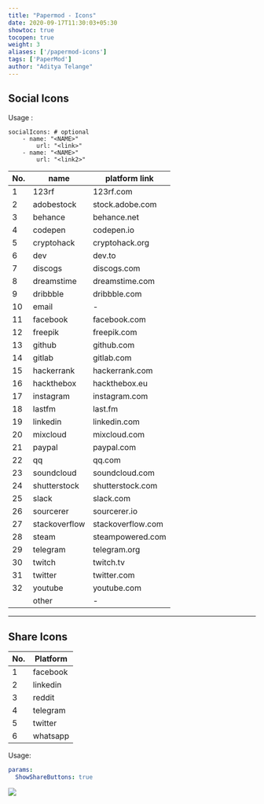 ```yaml
---
title: "Papermod - Icons"
date: 2020-09-17T11:30:03+05:30
showtoc: true
tocopen: true
weight: 3
aliases: ['/papermod-icons']
tags: ['PaperMod']
author: "Aditya Telange"
---
```


## Social Icons
Usage :

```
socialIcons: # optional
    - name: "<NAME>"
        url: "<link>"
    - name: "<NAME>"
        url: "<link2>"
```

| No. | name          | platform link     |
| --- | ------------- | ----------------- |
| 1   | 123rf         | 123rf.com         |
| 2   | adobestock    | stock.adobe.com   |
| 3   | behance       | behance.net       |
| 4   | codepen       | codepen.io        |
| 5   | cryptohack    | cryptohack.org    |
| 6   | dev           | dev.to            |
| 7   | discogs       | discogs.com       |
| 8   | dreamstime    | dreamstime.com    |
| 9   | dribbble      | dribbble.com      |
| 10  | email         | -                 |
| 11  | facebook      | facebook.com      |
| 12  | freepik       | freepik.com       |
| 13  | github        | github.com        |
| 14  | gitlab        | gitlab.com        |
| 15  | hackerrank    | hackerrank.com    |
| 16  | hackthebox    | hackthebox.eu     |
| 17  | instagram     | instagram.com     |
| 18  | lastfm        | last.fm           |
| 19  | linkedin      | linkedin.com      |
| 20  | mixcloud      | mixcloud.com      |
| 21  | paypal        | paypal.com        |
| 22  | qq            | qq.com            |
| 23  | soundcloud    | soundcloud.com    |
| 24  | shutterstock  | shutterstock.com  |
| 25  | slack         | slack.com         |
| 26  | sourcerer     | sourcerer.io      |
| 27  | stackoverflow | stackoverflow.com |
| 28  | steam         | steampowered.com  |
| 29  | telegram      | telegram.org      |
| 30  | twitch        | twitch.tv         |
| 31  | twitter       | twitter.com       |
| 32  | youtube       | youtube.com       |
|     | other         | -                 |

---

## Share Icons

| No. | Platform |
| --- | -------- |
| 1   | facebook |
| 2   | linkedin |
| 3   | reddit   |
| 4   | telegram |
| 5   | twitter  |
| 6   | whatsapp |

Usage:

```yml
params:
  ShowShareButtons: true
```

![](https://i.ibb.co/sPN8bgd/paper-mod-share-butons.png)
